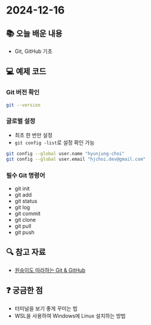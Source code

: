 # 2024-12-16

## 📚 오늘 배운 내용

- Git, GitHub 기초

## 💻 예제 코드

### Git 버전 확인

```bash
git --version
```

### 글로벌 설정

- 최초 한 번만 설정
- `git config -list`로 설정 확인 가능

```bash
git config --global user.name "hyunjung-choi"
git config --global user.email "hjchoi.dev@gmail.com"
```

### 필수 Git 명령어

- git init
- git add
- git status
- git log
- git commit
- git clone
- git pull
- git push

## 🔍 참고 자료

- [원숭이도 따라하는 Git & GitHub](https://backlog.com/ja/git-tutorial/)

## ❓ 궁금한 점

- 터미널을 보기 좋게 꾸미는 법
- WSL을 사용하여 Windows에 Linux 설치하는 방법